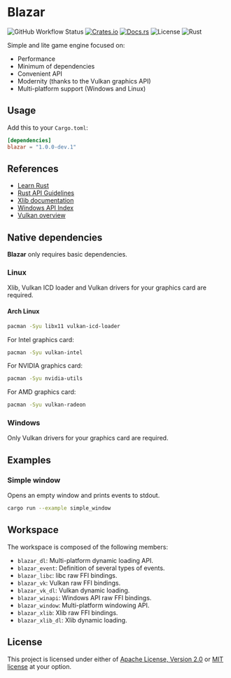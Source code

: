 # Blazar

![GitHub Workflow Status](https://img.shields.io/github/workflow/status/mmalecot/blazar/CI)
[![Crates.io](https://img.shields.io/crates/v/blazar)](https://crates.io/crates/blazar)
[![Docs.rs](https://docs.rs/blazar/badge.svg)](https://docs.rs/blazar)
![License](https://img.shields.io/badge/license-MIT%2FApache--2.0-blue.svg)
![Rust](https://img.shields.io/badge/rust-1.42+-blueviolet.svg?logo=rust)

Simple and lite game engine focused on:
- Performance
- Minimum of dependencies
- Convenient API
- Modernity (thanks to the Vulkan graphics API)
- Multi-platform support (Windows and Linux)

## Usage

Add this to your `Cargo.toml`:

```toml
[dependencies]
blazar = "1.0.0-dev.1"
```

## References

* [Learn Rust](https://www.rust-lang.org/learn)
* [Rust API Guidelines](https://rust-lang.github.io/api-guidelines/)
* [Xlib documentation](https://www.x.org/releases/current/doc/libX11/libX11/libX11.html)
* [Windows API Index](https://docs.microsoft.com/en-us/windows/win32/apiindex/windows-api-list)
* [Vulkan overview](https://www.khronos.org/vulkan/)

## Native dependencies

**Blazar** only requires basic dependencies.

### Linux

Xlib, Vulkan ICD loader and Vulkan drivers for your graphics card are required.

#### Arch Linux

```sh
pacman -Syu libx11 vulkan-icd-loader
```

For Intel graphics card:

```sh
pacman -Syu vulkan-intel
```

For NVIDIA graphics card:

```sh
pacman -Syu nvidia-utils
```

For AMD graphics card:

```sh
pacman -Syu vulkan-radeon
```

### Windows

Only Vulkan drivers for your graphics card are required.

## Examples

### Simple window

Opens an empty window and prints events to stdout.

```sh
cargo run --example simple_window
```

## Workspace

The workspace is composed of the following members:
- `blazar_dl`: Multi-platform dynamic loading API.
- `blazar_event`: Definition of several types of events.
- `blazar_libc`: libc raw FFI bindings.
- `blazar_vk`: Vulkan raw FFI bindings.
- `blazar_vk_dl`: Vulkan dynamic loading.
- `blazar_winapi`: Windows API raw FFI bindings.
- `blazar_window`: Multi-platform windowing API.
- `blazar_xlib`: Xlib raw FFI bindings.
- `blazar_xlib_dl`: Xlib dynamic loading.

## License

This project is licensed under either of [Apache License, Version 2.0](LICENSE-APACHE) or [MIT license](LICENSE-MIT) at your option.
